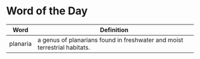 # Word of the Day

|Word|Definition|
|---|---|
|planaria|a genus of planarians found in freshwater and moist terrestrial habitats.|